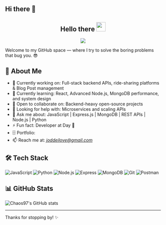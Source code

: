 ## Hi there 👋
<h2 align="center">Hello there <img src="https://raw.githubusercontent.com/MartinHeinz/MartinHeinz/master/wave.gif" width="30px"></h2>

<!-- Animation Typing -->
<p align="center">
  <a href="https://github.com/DenverCoder1/readme-typing-svg">
    <img src="https://readme-typing-svg.herokuapp.com?font=Fira+Code&pause=1000&color=3498DB&center=true&vCenter=true&width=700&lines=I'm+Joel+Akaninyene+Essienobong+(Joelpalace);Backend+Developer+%7C+QA+Tester+%7C;Welcome+to+my+GitHub+space!">
  </a>
</p>
<!-- Animation Typing: END -->
Welcome to my GitHub space — where I try to solve the boring problems that bug you. 😎

## 🚀 About Me
- 🔭 Currently working on: Full-stack backend APIs, ride-sharing platforms & Blog Post management
- 🌱 Currently learning: React, Advanced Node.js, MongoDB performance, and system design
- 👯 Open to collaborate on: Backend-heavy open-source projects
- 🤔 Looking for help with: Microservices and scaling APIs
- 💬 Ask me about: JavaScript | Express.js | MongoDB | REST APIs | Node.js | Python
- ⚡ Fun fact: Developer at Day 🌙 
- 🗄 Portfolio: 
- 📫 Reach me at: *joddeilove@gmail.com*

## 🛠 Tech Stack
![JavaScript](https://img.shields.io/badge/-JavaScript-black?style=flat-square&logo=javascript)
![Python](https://img.shields.io/badge/-Python-blue?style=flat-square&logo=python)
![Node.js](https://img.shields.io/badge/-Node.js-black?style=flat-square&logo=node.js)
![Express](https://img.shields.io/badge/-Express-black?style=flat-square&logo=express)
![MongoDB](https://img.shields.io/badge/-MongoDB-black?style=flat-square&logo=mongodb)
![Git](https://img.shields.io/badge/-Git-black?style=flat-square&logo=git)
![Postman](https://img.shields.io/badge/-Postman-black?style=flat-square&logo=postman)

## 📊 GitHub Stats

![Chaos97's GitHub stats](https://github-readme-stats.vercel.app/api?username=Joelpalace&show_icons=true&theme=radical)

---

Thanks for stopping by! ✨
